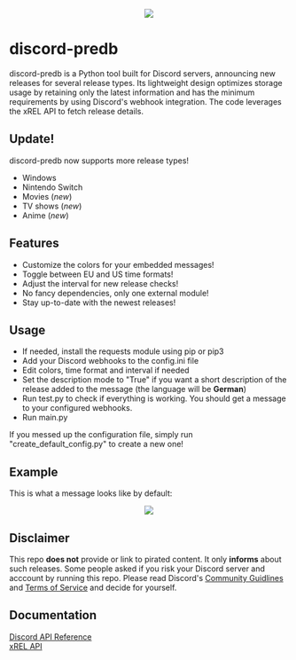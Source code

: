 <p align="center">
<p align="center">
  <img src="https://i.ibb.co/FxBt6zv/sans-github-2-70.png"/>
</p>

# discord-predb
discord-predb is a Python tool built for Discord servers, announcing new releases for several release types. Its lightweight design optimizes storage usage by retaining only the latest information and has the minimum requirements by using Discord's webhook integration. The code leverages the xREL API to fetch release details.

## Update!
discord-predb now supports more release types!
- Windows
- Nintendo Switch
- Movies (*new*)
- TV shows (*new*)
- Anime (*new*)

## Features
- Customize the colors for your embedded messages!
- Toggle between EU and US time formats!
- Adjust the interval for new release checks!
- No fancy dependencies, only one external module!
- Stay up-to-date with the newest releases!

## Usage
- If needed, install the requests module using pip or pip3
- Add your Discord webhooks to the config.ini file
- Edit colors, time format and interval if needed
- Set the description mode to "True" if you want a short description of the release added to the message (the language will be **German**)
- Run test.py to check if everything is working. You should get a message to your configured webhooks.
- Run main.py


If you messed up the configuration file, simply run "create_default_config.py" to create a new one!

## Example
This is what a message looks like by default:
<p align="center">
  <img src="https://i.ibb.co/cLH004G/523525354235.png"/>
</p>

## Disclaimer
This repo **does not** provide or link to pirated content. It only **informs** about such releases.
Some people asked if you risk your Discord server and acccount by running this repo.
Please read Discord's [Community Guidlines](https://discord.com/terms/guidelines-march-2022) and [Terms of Service](https://discord.com/terms) and decide for yourself.

## Documentation
[Discord API Reference](https://discordpy.readthedocs.io/en/stable/api.html)\
[xREL API](https://www.xrel.to/wiki/1681/API.html)
